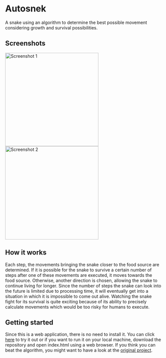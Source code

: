 # Autosnek
A snake using an algorithm to determine the best possible movement considering growth and survival possibilities.


## Screenshots
<img src="https://user-images.githubusercontent.com/53840228/85923782-49b9c680-b88e-11ea-8f12-d2a49f0d1e84.png" alt="Screenshot 1" width="300"/> <img src="https://user-images.githubusercontent.com/53840228/85923783-4a525d00-b88e-11ea-895c-3fd724f90d0f.png" alt="Screenshot 2" width="300"/>


## How it works
Each step, the movements bringing the snake closer to the food source are determined. If it is possible for the snake to survive a certain number of steps after one of these movements are executed, it moves towards the food source. Otherwise, another direction is chosen, allowing the snake to continue living for longer. Since the number of steps the snake can look into the future is limited due to processing time, it will eventually get into a situation in which it is impossible to come out alive. Watching the snake fight for its survival is quite exciting because of its ability to precisely calculate movements which would be too risky for humans to execute.


## Getting started
Since this is a web application, there is no need to install it. You can click [here](https://rahmsauce.github.io/Autosnek/) to try it out or if you want to run it on your local machine, download the repository and open index.html using a web browser. If you think you can beat the algorithm, you might want to have a look at the [original project](https://github.com/Rahmsauce/Snek).
